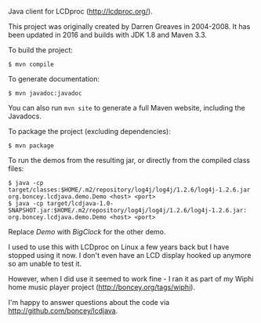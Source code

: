 Java client for LCDproc (http://lcdproc.org/).

This project was originally created by Darren Greaves in 2004-2008. It has been
updated in 2016 and builds with JDK 1.8 and Maven 3.3.

To build the project:

    $ mvn compile

To generate documentation:

    $ mvn javadoc:javadoc

You can also run `mvn site` to generate a full Maven website, including the Javadocs.

To package the project (excluding dependencies):

	$ mvn package

To run the demos from the resulting jar, or directly from the compiled class files:

	$ java -cp target/classes:$HOME/.m2/repository/log4j/log4j/1.2.6/log4j-1.2.6.jar org.boncey.lcdjava.demo.Demo <host> <port>
	$ java -cp target/lcdjava-1.0-SNAPSHOT.jar:$HOME/.m2/repository/log4j/log4j/1.2.6/log4j-1.2.6.jar: org.boncey.lcdjava.demo.Demo <host> <port>

Replace *Demo* with *BigClock* for the other demo.

I used to use this with LCDproc on Linux a few years back but I have stopped
using it now. I don't even have an LCD display hooked up anymore so am unable to
test it.

However, when I did use it seemed to work fine - I ran it as part of my Wiphi
home music player project (http://boncey.org/tags/wiphi).

I'm happy to answer questions about the code via
http://github.com/boncey/lcdjava.
